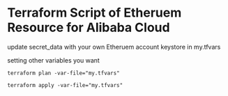 # Terraform Script of Etheruem Resource for Alibaba Cloud

update secret_data with your own Etheruem account keystore in my.tfvars

setting other variables you want

```hcl
terraform plan -var-file="my.tfvars"

terraform apply -var-file="my.tfvars"
```
